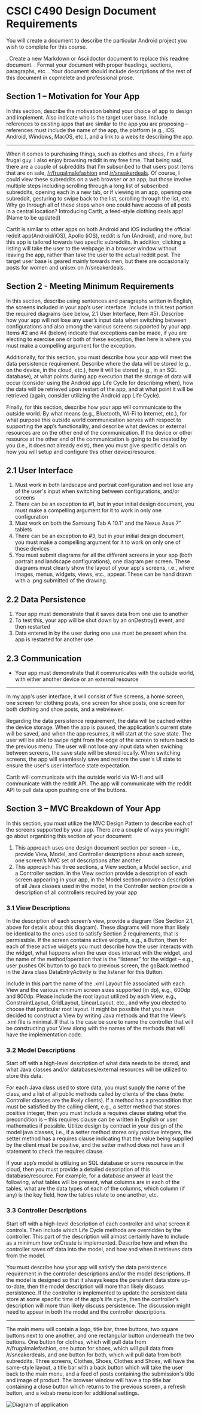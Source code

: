 # CSCI C490 Design Document Requirements

You will create a document to describe the particular Android project you wish to complete for this course.

. Create a new Markdown or Asciidoctor document to replace this readme document.
. Format your document with proper headings, sections, paragraphs, etc.
. Your document should include descriptions of the rest of this document in copmelete and professional prose.

## Section 1 – Motivation for Your App

In this section, describe the motivation behind your choice of app to design and implement. Also indicate who is the target user base. Include references to existing apps that are similar to the app you are proposing – references must include the name of the app, the platform (e.g., iOS, Android, Windows, MacOS, etc.), and a link to a website describing the app.

***

When it comes to purchasing things, such as clothes and shoes, I'm a fairly frugal guy. I also enjoy browsing reddit in my free time. That being said, there are a couple of subreddits that I'm subscribed to that users post items that are on sale, [/r/frugalmalefashion](https://www.reddit.com/r/frugalmalefashion/) and [/r/sneakerdeals](https://www.reddit.com/r/SneakerDeals/). Of course, I could view these subreddits on a web browser or an app, but those involve multiple steps including scrolling through a long list of subscribed subreddits, opening each in a new tab, or if viewing in an app, opening one subreddit, gesturing to swipe back to the list, scrolling through the list, etc. Why go through all of these steps when one could have access of all posts in a central location? Introducing CartIt, a feed-style clothing deals app! (Name to be updated)

CartIt is similar to other apps on both Android and iOS including the official reddit app(Android/iOS), Apollo (iOS), reddit is fun (Android), and more, but this app is tailored towards two specfic subreddits. In addition, clicking a listing will take the user to the webpage in a browser window without leaving the app, rather than take the user to the actual reddit post. The target user base is geared mainly towards men, but there are occasionally posts for women and unisex on /r/sneakerdeals.

## Section 2 - Meeting Minimum Requirements

In this section, describe using sentences and paragraphs written in English, the screens included in your app’s user interface. Include in this text portion the required diagrams (see below, 2.1 User Interface, Item #5). Describe how your app will not lose any user’s input data when switching between configurations and also among the various screens supported by your app. Items #2 and #4 (below) indicate that exceptions can be made, if you are electing to exercise one or both of these exception, then here is where you must make a compelling argument for the exception.

Additionally, for this section, you must describe how your app will meet the data persistence requirement. Describe where the data will be stored (e.g., on the device, in the cloud, etc.), how it will be stored (e.g., in an SQL database), at what points during app execution that the storage of data will occur (consider using the Android app Life Cycle for describing when), how the data will be retrieved upon restart of the app, and at what point it will be retrieved (again, consider utilizing the Android app Life Cycle).

Finally, for this section, describe how your app will communicate to the outside world. By what means (e.g., Bluetooth, Wi-Fi to Internet, etc.), for what purpose this outside world communication serves with respect to supporting the app’s functionality, and describe what devices or external resources are on the other end of the communication. If the device or other resource at the other end of the communication is going to be created by you (i.e., it does not already exist), then you must give specific details on how you will setup and configure this other device/resource.

## 2.1 User Interface

1. Must work in both landscape and portrait configuration and not lose any of the user's input when switching between configurations, and/or screens
2. There can be an exception to #1, but in your initial design document, you must make a compelling argument for it to work in only one configuration
3. Must work on both the Samsung Tab A 10.1" and the Nexus Asus 7" tablets
4. There can be an exception to #3, but in your initial design document, you must make a compelling argument for it
to work on only one of these devices
5. You must submit diagrams for all the different screens in your app (both portrait and landscape configurations),
one diagram per screen. These diagrams must clearly show the layout of your app's screens, i.e., where images, menus, widgets, views, etc., appear. These can be hand drawn with a .png submitted of the drawing.

## 2.2 Data Persistence

1. Your app must demonstrate that it saves data from one use to another
2. To test this, your app will be shut down by an onDestroy() event, and then restarted
3. Data entered in by the user during one use must be present when the app is restarted for another use

## 2.3 Communication

* Your app must demonstrate that it communicates with the outside world, with either another device or an external resource

***

In my app's user interface, it will consist of five screens, a home screen, one screen for clothing posts, one screen for shoe posts, one screen for both clothing and shoe posts, and a webviewer.

Regarding the data persistence requirement, the data will be cached within the device storage. When the app is paused, the application's current state will be saved, and when the app resumes, it will start at the save state. The user will be able to swipe right from the edge of the screen to return back to the previous menu. The user will not lose any input data when swiching between screens, the save state will be stored locally. When switching screens, the app will seamlessly save and restore the user's UI state to ensure the user's user interface state expectation. 

CartIt will communicate with the outside world via Wi-fi and will communicate with the reddit API. The app will communicate with the reddit API to pull data upon pushing one of the buttons.  

## Section 3 – MVC Breakdown of Your App

In this section, you must utilize the MVC Design Pattern to describe each of the screens supported by your app.
There are a couple of ways you might go about organizing this section of your document:

1. This approach uses one design document section per screen – i.e., provide View, Model, and Controller descriptions about each screen, one screen’s MVC set of descriptions after another
2. This approach has three sections, a View section, a Model section, and a Controller section. In the View section provide a description of each screen appearing in your app, in the Model section provide a description of all Java classes used in the model, in the Controller section provide a description of all controllers required by your app

### 3.1 View Descriptions

In the description of each screen’s view, provide a diagram (See Section 2.1, above for details about this diagram). These diagrams will more than likely be identical to the ones used to satisfy Section 2 requirements, that is permissible. If the screen contains active widgets, e.g., a Button, then for each of these active widgets you must describe how the user interacts with the widget, what happens when the user does interact with the widget, and the name of the method/operation that is the “listener” for the widget – e.g., user pushes OK button to go back to previous screen, the goBack method in the Java class DataEntryActivity is the listener for this Button.

Include in this part the name of the .xml Layout file associated with each View and the various minimum screen sizes supported (in dp), e.g., 600dp and 800dp. Please include the root layout utilized by each View, e.g., ConstraintLayout, GridLayout, LinearLayout, etc., and why you elected to choose that particular root layout. It might be possible that you have decided to construct a View by writing Java methods and that the View’s .xml file is minimal. If that is the case be sure to name the controller that will be constructing your View along with the names of the methods that will have the implementation code.

### 3.2 Model Descriptions

Start off with a high-level description of what data needs to be stored, and what Java classes and/or databases/external resources will be utilized to store this data.

For each Java class used to store data, you must supply the name of the class, and a list of all public methods called by clients of the class (note: Controller classes are the likely clients). If a method has a precondition that must be satisfied by the calling client, e.g., a setter method that stores positive integer, then you must include a requires clause stating what the precondition is – this requires clause can be written in English or user mathematics if possible. Utilize design by contract in your design of the model java classes, i.e., if a setter method stores only positive integers, the setter method has a requires clause indicating that the value being supplied by the client must be positive, and the setter method does not have an if statement to check the requires clause.

If your app’s model is utilizing an SQL database or some resource in the cloud, then you must provide a detailed description of this database/resource. For example, for a database answer at least the following, what tables will be present, what columns are in each of the tables, what are the data types of each of the columns, which column (if any) is the key field, how the tables relate to one another, etc.

### 3.3 Controller Descriptions

Start off with a high-level description of each controller and what screen it controls. Then include which Life Cycle methods are overridden by the controller. This part of the description will almost certainly have to include as a minimum how onCreate is implemented. Describe how and when the controller saves off data into the model, and how and when it retrieves data from the model.

You must describe how your app will satisfy the data persistence requirement in the controller descriptions and/or the model descriptions. If the model is designed so that it always keeps the persistent data store up-to-date, then the model description will more than likely discuss persistence. If the controller is implemented to update the persistent data store at some specific time of the app’s life cycle, then the controller’s description will more than likely discuss persistence. The discussion might need to appear in both the model and the controller descriptions.

***

The main menu will contain a logo, title bar, three buttons, two square buttons next to one another, and one rectangular button underneath the two buttons. One button for clothes, which will pull data from /r/frugalmalefashion, one button for shoes, which will pull data from /r/sneakerdeals, and one button for both, which will pull data from both subreddits. Three screens, Clothes, Shoes, Clothes and Shoes, will have the same-style layout, a title bar with a back button which will take the user back to the main menu, and a feed of posts containing the submission's title and image of product. The browser window will have a top title bar containing a close button which returns to the previous screen, a refresh button, and a kebab menu icon for additional settings.

![Diagram of application](https://github.com/IUS-CS/c490-project-mnbacala/blob/master/images/cartitGraph.png)